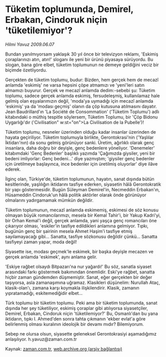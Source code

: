 # Tüketim toplumunda, Demirel,  Erbakan, Cindoruk niçin 'tüketilemiyor'?

*Hilmi Yavuz 2009.06.07*

<tr><td class="metin" colspan="2" style="padding-top: 20px; padding-left: 5px; padding-right: 10px;">Bundan yanılmıyorsam yaklaşık 30 yıl önce bir televizyon reklamı, 'Eskimiş çoraplarınızı atın, atın!' sloganı ile yeni bir ürünü piyasaya sürüyordu. Bu slogan, bana göre elbet, tüketim toplumunun ne demeye geldiğini veciz bir biçimde özetliyordu.</td></tr><tr><td class="metin" colspan="2" style="padding-top: 20px; padding-left: 5px; padding-right: 10px;"><p>Gerçekten de tüketim toplumu, budur: Bizden, hem gerçek hem de mecazî anlamda 'eskimiş' ne varsa hepsini çöpe atmamızı ve 'yeni'leri satın almamızı buyurur. Gerçek ve mecazî anlamda dedim:-sebebi şu: Tüketim toplumu, sadece gerçek anlamda eskimiş, fersudeleşmiş, kullanılamaz hale gelmiş olan eşyalarımızın değil, 'moda'ya uymadığı için mecazî anlamda 'eskimiş' ya da 'modası geçmiş' olanın da çöp kutusuna atılmasını dayatır. Jean Baudrillard'ın 'La Société de Consommation' ('Tüketim Toplumu') adlı kitabındaki o müthiş tespitle söylersem, Tüketim Toplumu, bir 'Çöp Bidonu Uygarlığı'dır ('Civilisation" w:st="on"&gt;La Civilisation de la Pubelle')!
<p>Tüketim toplumu, nesneler üzerinden olduğu kadar insanlar üzerinden de hayata geçiriliyor. Tüketim toplumuyla birlikte, Gerontokrasi'nin ('Yaşlılar İktidarı'nın) da sonu gelmiş görünüyor sanki. Üretim, ağırlıklı olarak genç insanlara, daha doğru bir deyişle, genç bedenlere yöneliyor. 'Denemeler' kitabımdaki 'Genç Bedenler' başlıklı yazımda 'Çağımızda giysiler, yeni bir bedeni imliyorlar: Genç bedeni...' diye yazmıştım; 'giysiler genç bedenler için üretilmeye başlayınca, ince bedenler için üretilmiş oluyorlar' diye ilâve ederek.
<p>İlginç olan, Türkiye'de, tüketim toplumunun, hayatın, sanat dışında bütün kesitlerinde, yaşlılığın iktidarını tasfiye ederken, siyasetin hâlâ Gerontokratik bir yapı göstermesidir. Bugün Süleyman Demirel'in, Necmeddin Erbakan'ın, Hüsameddin Cindoruk'un hâlâ politik aktörler olarak önde görünüyor olmalarını yadırgamamak mümkün değildir.
<p>Tüketim toplumunun, mecazî anlamda eskimemiş, eskimesi de söz konusu olmayan büyük romancılarımızı, mesela bir Kemal Tahir'i, bir Yakup Kadri'yi, bir Orhan Kemal'i değil, gerçek anlamda, yani yaşça genç romancıları öne çıkarıyor olması, 'eskiler'in tasfiye edildikleri anlamına gelmiyor. Tıpkı, bugünün genç bir şairinin mesela Ahmet Haşim'i tasfiye etmiş sayılamayacağı gibi... Sanatta, tasfiye sözkonusu değildir çünkü... Sanatta tasfiyeyi zaman yapar, moda değil!
<p>Siyasette ise, modası geçmek'le eskimek, bir başka deyişle mecazen ve gerçek anlamda 'eskimek', aynı anlama gelir.
<p>'Eskiye rağbet olsaydı Bitpazarı'na nur yağardı!' Bu söz, sanatla siyaset arasındaki farkı göstermek bakımından önemlidir. Eski'ye rağbet, sanatta hiçbir zaman gündemden düşmemiştir. Sanat, eğer gerçekten bir değer taşıyorsa, asla zamanaşımına uğramaz. Klasikleri düşünelim: Nurullah Ataç, klasik-olan'ı, zamana karşı koymakla ilişkilendirir. Klasik, zamanın yıpratamadığı, eskitemediğidir elbet...
<p> Türk toplumu bir tüketim toplumu. Peki ama bir tüketim toplumunda, sanat dışında her şey tüketiliyor, eskimiş çoraplar gibi atılıyorsa siyasetçiler, Demirel, Erbakan, Cindoruk niçin 'tüketilemiyor?' Bu, Osmanlı'dan bu yana iktidarın, tıpkı I. Ahmed'den sonra tahta çıkmanın 'ekber evlat'a göre belirlenmiş olması kuralının ideolojik bir devamı mıdır? Bilemiyorum.
<p>Sebep ne olursa olsun, siyasette geleneksel Gerontokrasiyi aşamadığımız anlaşılıyor. h.yavuz@zaman.com.tr<br/></p></p></p></p></p></p></p></p></td></tr>

Kaynak: [zaman.com.tr](http://zaman.com.tr/yazar.do?yazino=856157), [web.archive.org (arşiv bağlantısı)](http://web.archive.org/web/20090706023013/http://www.zaman.com.tr:80/yazar.do?yazino=856157)
